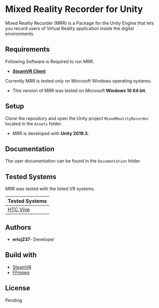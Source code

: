 # Mixed Reality Recorder for Unity

Mixed Reality Recorder (MRR) is a Package for the Unity Engine that lets you record users of Virtual Reality application inside the digital environments.

## Requirements

Following Software is Required to run MRR.

- **[SteamVR Client](https://store.steampowered.com/app/250820/SteamVR/)**

Currently MRR is tested only on Microsoft Windows operating systems.

- This version of MRR was tested on Microsoft **Windows 10 64 bit**.

## Setup

Clone the repository and open the Unity project `MixedRealityRecorder` located in the `Assets` folder.

- MRR is developed with **Unity 2019.3**.

## Documentation

The user documentation can be found in the `Documentation` folder.

## Tested Systems

MRR was tested with the listed VR systems.

| Tested Systems                                                          |
| ----------------------------------------------------------------------- |
| [HTC Vive](https://www.vive.com/eu/product/#vive%20series)              |

## Authors

- **ericj237**- Developer

## Build with

- [SteamVR](https://store.steampowered.com/steamvr)
- [FFmpeg](https://www.ffmpeg.org/)

## License

Pending
